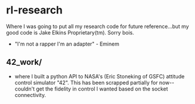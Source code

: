 # rl-research
Where I was going to put all my research code for future reference...but my good code is Jake Elkins Proprietary(tm). Sorry bois.

- "I'm not a rapper I'm an adapter" - Eminem

## 42_work/
- where I built a python API to NASA's (Eric Stoneking of GSFC) attitude control simulator "42". This has been scrapped partially for now--couldn't get the fidelity in control I wanted based on the socket connectivity.
